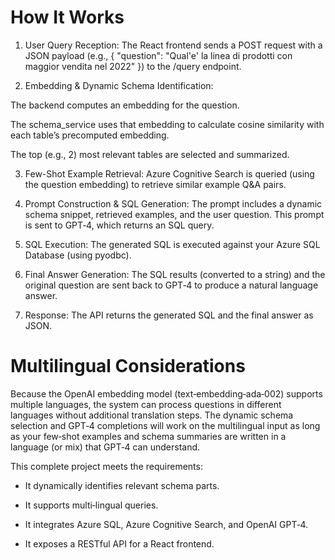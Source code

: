 # How It Works
1. User Query Reception:
The React frontend sends a POST request with a JSON payload (e.g., { "question": "Qual'e' la linea di prodotti con maggior vendita nel 2022" }) to the /query endpoint.

2. Embedding & Dynamic Schema Identification:

The backend computes an embedding for the question.

The schema_service uses that embedding to calculate cosine similarity with each table’s precomputed embedding.

The top (e.g., 2) most relevant tables are selected and summarized.

3. Few-Shot Example Retrieval:
Azure Cognitive Search is queried (using the question embedding) to retrieve similar example Q&A pairs.

4. Prompt Construction & SQL Generation:
The prompt includes a dynamic schema snippet, retrieved examples, and the user question. This prompt is sent to GPT‑4, which returns an SQL query.

5. SQL Execution:
The generated SQL is executed against your Azure SQL Database (using pyodbc).

4. Final Answer Generation:
The SQL results (converted to a string) and the original question are sent back to GPT‑4 to produce a natural language answer.

7. Response:
The API returns the generated SQL and the final answer as JSON.

# Multilingual Considerations
Because the OpenAI embedding model (text‑embedding‑ada‑002) supports multiple languages, the system can process questions in different languages without additional translation steps. The dynamic schema selection and GPT‑4 completions will work on the multilingual input as long as your few‑shot examples and schema summaries are written in a language (or mix) that GPT‑4 can understand.

This complete project meets the requirements:

- It dynamically identifies relevant schema parts.

- It supports multi‑lingual queries.

- It integrates Azure SQL, Azure Cognitive Search, and OpenAI GPT‑4.

- It exposes a RESTful API for a React frontend.